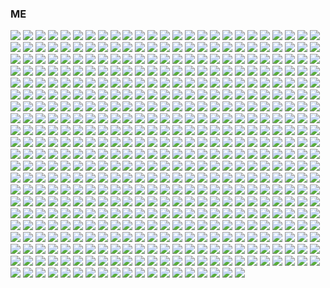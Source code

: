 ### ME

<img src="{https://img.shields.io/badge/Google%20Analytics-E37400?style=for-the-badge&logo=google%20analytics&logoColor=white}" /> <img src="{https://img.shields.io/badge/ChatGPT-74aa9c?style=for-the-badge&logo=openai&logoColor=white}" /> <img src="{https://img.shields.io/badge/github%20copilot-000000?style=for-the-badge&logo=githubcopilot&logoColor=white}" /> <img src="{https://img.shields.io/badge/Google%20Gemini-8E75B2?style=for-the-badge&logo=googlegemini&logoColor=white}" /> <img src="{https://img.shields.io/badge/PyTorch-EE4C2C?style=for-the-badge&logo=pytorch&logoColor=white}" /> <img src="{https://img.shields.io/badge/Coinbase-0052FF?style=for-the-badge&logo=Coinbase&logoColor=white}" /> <img src="{https://img.shields.io/badge/Blogger-FF5722?style=for-the-badge&logo=blogger&logoColor=white}" /> <img src="{https://img.shields.io/badge/Wordpress-21759B?style=for-the-badge&logo=wordpress&logoColor=white}" /> <img src="{https://img.shields.io/badge/Code%20Climate-000000?style=for-the-badge&logo=Code%20Climate&logoColor=white}" /> <img src="{https://img.shields.io/badge/Gmail-D14836?style=for-the-badge&logo=gmail&logoColor=white}" /> <img src="{https://img.shields.io/badge/icq_new-black?style=for-the-badge&logo=icq&logolColor=42F425}" /> <img src="{https://img.shields.io/badge/matrix-000000?style=for-the-badge&logo=Matrix&logoColor=white}" /> <img src="{https://img.shields.io/badge/Messenger-00B2FF?style=for-the-badge&logo=messenger&logoColor=white}" /> <img src="{https://img.shields.io/badge/Microsoft_Outlook-0078D4?style=for-the-badge&logo=microsoft-outlook&logoColor=white}" /> <img src="{https://img.shields.io/badge/proton%20mail-6D4AFF?style=for-the-badge&logo=protonmail&logoColor=white}" /> <img src="{https://img.shields.io/badge/Signal-%23039BE5.svg?&style=for-the-badge&logo=Signal&logoColor=white}" /> <img src="{https://img.shields.io/badge/Telegram-2CA5E0?style=for-the-badge&logo=telegram&logoColor=white}" /> <img src="{https://img.shields.io/badge/Tencent_QQ-EB1923?style=for-the-badge&logo=TencentQQ&logoColor=white}" /> <img src="{https://img.shields.io/badge/WeChat-07C160?style=for-the-badge&logo=wechat&logoColor=white}" /> <img src="{https://img.shields.io/badge/website-000000?style=for-the-badge&logo=About.me&logoColor=white}" /> <img src="{https://img.shields.io/badge/WhatsApp-25D366?style=for-the-badge&logo=whatsapp&logoColor=white}" /> <img src="{https://img.shields.io/badge/Alibaba_Cloud-FF6A00?style=for-the-badge&logo=alibabacloud&logoColor=white}" /> <img src="{https://img.shields.io/badge/Amazon_AWS-FF9900?style=for-the-badge&logo=amazonaws&logoColor=white}" /> <img src="{https://img.shields.io/badge/Azure_DevOps-0078D7?style=for-the-badge&logo=azure-devops&logoColor=white}" /> <img src="{https://img.shields.io/badge/Azure_Functions-0062AD?style=for-the-badge&logo=azure-functions&logoColor=white}" /> <img src="{https://img.shields.io/badge/Cloudflare-F38020?style=for-the-badge&logo=Cloudflare&logoColor=white}" /> <img src="{https://img.shields.io/badge/Cloudflare%20Pages-F38020?style=for-the-badge&logo=Cloudflare%20Pages&logoColor=white}" /> <img src="{https://img.shields.io/badge/Codemagic-F45E3F?style=for-the-badge&logo=Codemagic&logoColor=white}" /> <img src="{https://img.shields.io/badge/Codeship-004466?style=for-the-badge&logo=Codeship&logoColor=white}" /> <img src="{https://img.shields.io/badge/Glitch-2800ff?style=for-the-badge&logo=glitch&logoColor=white}" /> <img src="{https://img.shields.io/badge/Google_Cloud-4285F4?style=for-the-badge&logo=google-cloud&logoColor=white}" /> <img src="{https://img.shields.io/badge/IBM%20Cloud-1261FE?style=for-the-badge&logo=IBM%20Cloud&logoColor=white}" /> <img src="{https://img.shields.io/badge/iCloud-3693F3?style=for-the-badge&logo=iCloud&logoColor=white}" /> <img src="{https://img.shields.io/badge/microsoft%20azure-0089D6?style=for-the-badge&logo=microsoft-azure&logoColor=white}" /> <img src="{https://img.shields.io/badge/Oracle-F80000?style=for-the-badge&logo=oracle&logoColor=black}" /> <img src="{https://img.shields.io/badge/Bitcoin-000000?style=for-the-badge&logo=bitcoin&logoColor=white}" /> <img src="{https://img.shields.io/badge/Binance-FCD535?style=for-the-badge&logo=binance&logoColor=000}" /> <img src="{https://img.shields.io/badge/Ethereum-3C3C3D?style=for-the-badge&logo=Ethereum&logoColor=white}" /> <img src="{https://img.shields.io/badge/dogecoin-C2A633?style=for-the-badge&logo=dogecoin&logoColor=white}" /> <img src="{https://img.shields.io/badge/Microsoft%20SQL%20Server-CC2927?style=for-the-badge&logo=microsoft%20sql%20server&logoColor=white}" /> <img src="{https://img.shields.io/badge/MongoDB-4EA94B?style=for-the-badge&logo=mongodb&logoColor=white}" /> <img src="{https://img.shields.io/badge/MySQL-005C84?style=for-the-badge&logo=mysql&logoColor=white}" /> <img src="{https://img.shields.io/badge/Sqlite-003B57?style=for-the-badge&logo=sqlite&logoColor=white}" /> <img src="{https://img.shields.io/badge/Oracle-F80000?style=for-the-badge&logo=Oracle&logoColor=white}" /> <img src="{https://img.shields.io/badge/PocketBase-B8DBE4?style=for-the-badge&logo=PocketBase&logoColor=white}" /> <img src="{https://img.shields.io/badge/PostgreSQL-316192?style=for-the-badge&logo=postgresql&logoColor=white}" /> <img src="{https://img.shields.io/badge/Adobe%20after%20affects-CF96FD?style=for-the-badge&logo=Adobe%20after%20effects&logoColor=393665}" /> <img src="{https://img.shields.io/badge/Adobe%20Creative%20Cloud-DA1F26?style=for-the-badge&logo=Adobe%20Creative%20Cloud&logoColor=white}" /> <img src="{https://img.shields.io/badge/Adobe%20Illustrator-FF9A00?style=for-the-badge&logo=adobe%20illustrator&logoColor=white}" /> <img src="{https://img.shields.io/badge/Adobe%20Photoshop-31A8FF?style=for-the-badge&logo=Adobe%20Photoshop&logoColor=black}" /> <img src="{https://img.shields.io/badge/Adobe%20Premiere%20Pro-9999FF?style=for-the-badge&logo=Adobe%20Premiere%20Pro&logoColor=white}" /> <img src="{https://img.shields.io/badge/Adobe%20XD-470137?style=for-the-badge&logo=Adobe%20XD&logoColor=#FF61F6}" /> <img src="{https://img.shields.io/badge/blender-%23F5792A.svg?style=for-the-badge&logo=blender&logoColor=white}" /> <img src="{https://img.shields.io/badge/Canva-%2300C4CC.svg?&style=for-the-badge&logo=Canva&logoColor=white}" /> <img src="{https://img.shields.io/badge/gimp-5C5543?style=for-the-badge&logo=gimp&logoColor=white}" /> <img src="{https://img.shields.io/badge/Krita-203759?style=for-the-badge&logo=krita&logoColor=EEF37B}" /> <img src="{https://img.shields.io/badge/Pexels-05A081?style=for-the-badge&logo=pexels&logoColor=white}" /> <img src="{https://img.shields.io/badge/Codecademy-FFF0E5?style=for-the-badge&logo=codecademy&logoColor=303347}" /> <img src="{https://img.shields.io/badge/Duolingo-58CC02?style=for-the-badge&logo=Duolingo&logoColor=white}" /> <img src="{https://img.shields.io/badge/gitignore%20io-204ECF?style=for-the-badge&logo=gitignoredotio&logoColor=white}" /> <img src="{https://img.shields.io/badge/HTML%20Academy-302683?style=for-the-badge&logo=HTML%20Academy&logoColor=white}" /> <img src="{https://img.shields.io/badge/Microsoft%20Academic-2D9FD9?style=for-the-badge&logo=Microsoft%20Academic&logoColor=white}" /> <img src="{https://img.shields.io/badge/Slideshare-0077B5?style=for-the-badge&logo=slideshare&logoColor=white}" /> <img src="{https://img.shields.io/badge/Udemy-EC5252?style=for-the-badge&logo=Udemy&logoColor=white}" /> <img src="{https://img.shields.io/badge/Databricks-FF3621?style=for-the-badge&logo=Databricks&logoColor=white}" /> <img src="{https://img.shields.io/badge/dbt-FF694B?style=for-the-badge&logo=dbt&logoColor=white}" /> <img src="{https://img.shields.io/badge/Burger%20King-D62300?style=for-the-badge&logo=Burger%20King&logoColor=white}" /> <img src="{https://img.shields.io/badge/KFC-F40027?style=for-the-badge&logo=kfc&logoColor=white}" /> <img src="{https://img.shields.io/badge/McDonald's-FBC817?style=for-the-badge&logo=McDonald's&logoColor=white}" /> <img src="{https://img.shields.io/badge/Uber_Eats-5FB709?style=for-the-badge&logo=uber-eats&logoColor=white}" /> <img src="{https://img.shields.io/badge/.NET-512BD4?style=for-the-badge&logo=dotnet&logoColor=white}" /> <img src="{https://img.shields.io/badge/Alpine%20JS-8BC0D0?style=for-the-badge&logo=alpinedotjs&logoColor=black}" /> <img src="{https://img.shields.io/badge/Docker-2CA5E0?style=for-the-badge&logo=docker&logoColor=white}" /> <img src="{https://img.shields.io/badge/Django-092E20?style=for-the-badge&logo=django&logoColor=green}" /> <img src="{https://img.shields.io/badge/django%20rest-ff1709?style=for-the-badge&logo=django&logoColor=white}" /> <img src="{https://img.shields.io/badge/Electron-2B2E3A?style=for-the-badge&logo=electron&logoColor=9FEAF9}" /> <img src="{https://img.shields.io/badge/firebase-ffca28?style=for-the-badge&logo=firebase&logoColor=black}" /> <img src="{https://img.shields.io/badge/Flask-000000?style=for-the-badge&logo=flask&logoColor=white}" /> <img src="{https://img.shields.io/badge/GitHub%20Pages-222222?style=for-the-badge&logo=GitHub%20Pages&logoColor=white}" /> <img src="{https://img.shields.io/badge/Godot-478CBF?style=for-the-badge&logo=GodotEngine&logoColor=white}" /> <img src="{https://img.shields.io/badge/JSS-F7DF1E?style=for-the-badge&logo=JSS&logoColor=white}" /> <img src="{https://img.shields.io/badge/Markdown-000000?style=for-the-badge&logo=markdown&logoColor=white}" /> <img src="{https://img.shields.io/badge/Microsoft-666666?style=for-the-badge&logo=microsoft&logoColor=white}" /> <img src="{https://img.shields.io/badge/Node%20js-339933?style=for-the-badge&logo=nodedotjs&logoColor=white}" /> <img src="{https://img.shields.io/badge/OpenCV-27338e?style=for-the-badge&logo=OpenCV&logoColor=white}" /> <img src="{https://img.shields.io/badge/OpenGL-FFFFFF?style=for-the-badge&logo=opengl}" /> <img src="{https://img.shields.io/badge/OpenJDK-ED8B00?style=for-the-badge&logo=openjdk&logoColor=white}" /> <img src="{https://img.shields.io/badge/Phoenix%20Framework-FD4F00?style=for-the-badge&logo=phoenixframework&logoColor=fff}" /> <img src="{https://img.shields.io/badge/p5%20js-ED225D?style=for-the-badge&logo=p5dotjs&logoColor=white}" /> <img src="{https://img.shields.io/badge/Unity-100000?style=for-the-badge&logo=unity&logoColor=white}" /> <img src="{https://img.shields.io/badge/-Unreal%20Engine-313131?style=for-the-badge&logo=unreal-engine&logoColor=white}" /> <img src="{https://img.shields.io/badge/amazon%20pay-F79114?style=for-the-badge&logo=amazon%20pay&logoColor=white}" /> <img src="{https://img.shields.io/badge/apple%20pay-007AFF?style=for-the-badge&logo=apple%20pay&logoColor=white}" /> <img src="{https://img.shields.io/badge/MasterCard-EB001B?style=for-the-badge&logo=MasterCard&logoColor=white}" /> <img src="{https://img.shields.io/badge/Patreon-F96854?style=for-the-badge&logo=patreon&logoColor=white}" /> <img src="{https://img.shields.io/badge/PayPal-00457C?style=for-the-badge&logo=paypal&logoColor=white}" /> <img src="{https://img.shields.io/badge/sponsor-30363D?style=for-the-badge&logo=GitHub-Sponsors&logoColor=#white}" /> <img src="{https://img.shields.io/badge/Battle.net-000?style=for-the-badge&logo=battle.net&logoColor=148EFF}" /> <img src="{https://img.shields.io/badge/Counter_Strike-000000?style=for-the-badge&logo=counter-strike&logoColor=white}" /> <img src="{https://img.shields.io/badge/Epic%20Games-313131?style=for-the-badge&logo=Epic%20Games&logoColor=white}" /> <img src="{https://img.shields.io/badge/FIFA-B7312F?style=for-the-badge&logo=fifa&logoColor=white}" /> <img src="{https://img.shields.io/badge/Itch.io-FA5C5C?style=for-the-badge&logo=itchdotio&logoColor=white}" /> <img src="{https://img.shields.io/badge/Origin-F56C2D?style=for-the-badge&logo=origin&logoColor=white}" /> <img src="{https://img.shields.io/badge/Nintendo_3DS-D12228?style=for-the-badge&logo=nintendo-3ds&logoColor=white}" /> <img src="{https://img.shields.io/badge/Nintendo_Switch-E60012?style=for-the-badge&logo=nintendo-switch&logoColor=white}" /> <img src="{https://img.shields.io/badge/PlayStation-003791?style=for-the-badge&logo=playstation&logoColor=white}" /> <img src="{https://img.shields.io/badge/Republic%20of%20Gamers-FF0029?style=for-the-badge&logo=Republic%20of%20Gamers&logoColor=white}" /> <img src="{https://img.shields.io/badge/Riot_Games-D32936?style=for-the-badge&logo=riot-games&logoColor=white}" /> <img src="{https://img.shields.io/badge/Steam-000000?style=for-the-badge&logo=steam&logoColor=white}" /> <img src="{https://img.shields.io/badge/Valorant-fa4454?style=for-the-badge&logo=valorant&logoColor=white}" /> <img src="{https://img.shields.io/badge/Xbox-107C10?style=for-the-badge&logo=xbox&logoColor=white}" /> <img src="{https://img.shields.io/badge/Discord-5865F2?style=for-the-badge&logo=discord&logoColor=white}" /> <img src="{https://img.shields.io/badge/Google%20Meet-00897B?style=for-the-badge&logo=google-meet&logoColor=white}" /> <img src="{https://img.shields.io/badge/Microsoft_Teams-6264A7?style=for-the-badge&logo=microsoft-teams&logoColor=white}" /> <img src="{https://img.shields.io/badge/Skype-00AFF0?style=for-the-badge&logo=skype&logoColor=white}" /> <img src="{https://img.shields.io/badge/TeamSpeak-2580C3?style=for-the-badge&logo=teamspeak&logoColor=white}" /> <img src="{https://img.shields.io/badge/Zoom-2D8CFF?style=for-the-badge&logo=zoom&logoColor=white}" /> <img src="{https://img.shields.io/badge/Android_Studio-3DDC84?style=for-the-badge&logo=android-studio&logoColor=white}" /> <img src="{https://img.shields.io/badge/Notepad++-90E59A.svg?style=for-the-badge&logo=notepad%2B%2B&logoColor=black}" /> <img src="{http://img.shields.io/badge/-PHPStorm-181717?style=for-the-badge&logo=phpstorm&logoColor=white}" /> <img src="{https://img.shields.io/badge/PyCharm-000000.svg?&style=for-the-badge&logo=PyCharm&logoColor=white}" /> <img src="{https://img.shields.io/badge/VSCode-0078D4?style=for-the-badge&logo=visual%20studio%20code&logoColor=white}" /> <img src="{https://img.shields.io/badge/Visual_Studio-5C2D91?style=for-the-badge&logo=visual%20studio&logoColor=white}" /> <img src="{https://img.shields.io/badge/Visual_Studio_Code-0078D4?style=for-the-badge&logo=visual%20studio%20code&logoColor=white}" /> <img src="{https://img.shields.io/badge/Editor%20Config-E0EFEF?style=for-the-badge&logo=editorconfig&logoColor=000}" /> <img src="{https://img.shields.io/badge/C-00599C?style=for-the-badge&logo=c&logoColor=white}" /> <img src="{https://img.shields.io/badge/C%23-239120?style=for-the-badge&logo=csharp&logoColor=white}" /> <img src="{https://img.shields.io/badge/C%2B%2B-00599C?style=for-the-badge&logo=c%2B%2B&logoColor=white}" /> <img src="{https://img.shields.io/badge/CSS3-1572B6?style=for-the-badge&logo=css3&logoColor=white}" /> <img src="{https://img.shields.io/badge/Go-00ADD8?style=for-the-badge&logo=go&logoColor=white}" /> <img src="{https://img.shields.io/badge/HTML5-E34F26?style=for-the-badge&logo=html5&logoColor=white}" /> <img src="{https://img.shields.io/badge/%3C/%3E%20htmx-3D72D7?style=for-the-badge&logo=mysl&logoColor=white}" /> <img src="{https://img.shields.io/badge/JavaScript-323330?style=for-the-badge&logo=javascript&logoColor=F7DF1E}" /> <img src="{https://img.shields.io/badge/json-5E5C5C?style=for-the-badge&logo=json&logoColor=white}" /> <img src="{https://img.shields.io/badge/Lua-2C2D72?style=for-the-badge&logo=lua&logoColor=white}" /> <img src="{https://img.shields.io/badge/PHP-777BB4?style=for-the-badge&logo=php&logoColor=white}" /> <img src="{https://img.shields.io/badge/Python-FFD43B?style=for-the-badge&logo=python&logoColor=blue}" /> <img src="{https://img.shields.io/badge/Ruby-CC342D?style=for-the-badge&logo=ruby&logoColor=white}" /> <img src="{https://img.shields.io/badge/Scratch-4D97FF?style=for-the-badge&logo=Scratch&logoColor=white}" /> <img src="{https://img.shields.io/badge/TypeScript-007ACC?style=for-the-badge&logo=typescript&logoColor=white}" /> <img src="{https://img.shields.io/badge/Microsoft_Access-A4373A?style=for-the-badge&logo=microsoft-access&logoColor=white}" /> <img src="{https://img.shields.io/badge/Microsoft_Excel-217346?style=for-the-badge&logo=microsoft-excel&logoColor=white}" /> <img src="{https://img.shields.io/badge/Microsoft_Office-D83B01?style=for-the-badge&logo=microsoft-office&logoColor=white}" /> <img src="{https://img.shields.io/badge/Microsoft_PowerPoint-B7472A?style=for-the-badge&logo=microsoft-powerpoint&logoColor=white}" /> <img src="{https://img.shields.io/badge/Microsoft_Word-2B579A?style=for-the-badge&logo=microsoft-word&logoColor=white}" /> <img src="{https://img.shields.io/badge/Obsidian-483699?style=for-the-badge&logo=Obsidian&logoColor=white}" /> <img src="{https://img.shields.io/badge/Alpine_Linux-0D597F?style=for-the-badge&logo=alpine-linux&logoColor=white}" /> <img src="{https://img.shields.io/badge/Android-3DDC84?style=for-the-badge&logo=android&logoColor=white}" /> <img src="{https://img.shields.io/badge/Arch_Linux-1793D1?style=for-the-badge&logo=arch-linux&logoColor=white}" /> <img src="{https://img.shields.io/badge/Artix_Linux-10A0CC?style=for-the-badge&logo=artix-linux&logoColor=white}" /> <img src="{https://img.shields.io/badge/iOS-000000?style=for-the-badge&logo=ios&logoColor=white}" /> <img src="{https://img.shields.io/badge/Linux-FCC624?style=for-the-badge&logo=linux&logoColor=black}" /> <img src="{https://img.shields.io/badge/mac%20os-000000?style=for-the-badge&logo=apple&logoColor=white}" /> <img src="{https://img.shields.io/badge/Ubuntu-E95420?style=for-the-badge&logo=ubuntu&logoColor=white}" /> <img src="{https://img.shields.io/badge/Windows-0078D6?style=for-the-badge&logo=windows&logoColor=white}" /> <img src="{https://img.shields.io/badge/Windows_95-008080?style=for-the-badge&logo=windows-95&logoColor=white}" /> <img src="{https://img.shields.io/badge/Windows_XP-003399?style=for-the-badge&logo=windows-xp&logoColor=white}" /> <img src="{https://img.shields.io/badge/Windows_11-0078d4?style=for-the-badge&logo=windows-11&logoColor=white}" /> <img src="{https://img.shields.io/badge/Wireshark-1679A7?style=for-the-badge&logo=Wireshark&logoColor=white}" /> <img src="{https://img.shields.io/badge/Facebook-1877F2?style=for-the-badge&logo=facebook&logoColor=white}" /> <img src="{https://img.shields.io/badge/GitHub-100000?style=for-the-badge&logo=github&logoColor=white}" /> <img src="{https://img.shields.io/badge/GitLab-330F63?style=for-the-badge&logo=gitlab&logoColor=white}" /> <img src="{https://img.shields.io/badge/Iconfinder-1A1B1F?style=for-the-badge&logo=Iconfinder&logoColor=white}" /> <img src="{https://img.shields.io/badge/Instagram-E4405F?style=for-the-badge&logo=instagram&logoColor=white}" /> <img src="{https://img.shields.io/badge/LinkedIn-0077B5?style=for-the-badge&logo=linkedin&logoColor=white}" /> <img src="{https://img.shields.io/badge/Pinterest-%23E60023.svg?&style=for-the-badge&logo=Pinterest&logoColor=white}" /> <img src="{https://img.shields.io/badge/Quora-%23B92B27.svg?&style=for-the-badge&logo=Quora&logoColor=white}" /> <img src="{https://img.shields.io/badge/Reddit-FF4500?style=for-the-badge&logo=reddit&logoColor=white}" /> <img src="{https://img.shields.io/badge/Signal-3A76F0?style=for-the-badge&logo=signal&logoColor=white}" /> <img src="{https://img.shields.io/badge/Snapchat-FFFC00?style=for-the-badge&logo=snapchat&logoColor=white}" /> <img src="{https://img.shields.io/badge/TikTok-000000?style=for-the-badge&logo=tiktok&logoColor=white}" /> <img src="{https://img.shields.io/badge/Threads-000000?style=for-the-badge&logo=Threads&logoColor=white}" /> <img src="{https://img.shields.io/badge/Tumblr-%2336465D.svg?&style=for-the-badge&logo=Tumblr&logoColor=white}" /> <img src="{https://img.shields.io/badge/Twitter-1DA1F2?style=for-the-badge&logo=twitter&logoColor=white}" /> <img src="{https://img.shields.io/badge/X-000000?style=for-the-badge&logo=x&logoColor=white}" /> <img src="{https://img.shields.io/badge/WhatsApp-25D366?style=for-the-badge&logo=WhatsApp&logoColor=white}" /> <img src="{https://img.shields.io/badge/apple%20music-F34E68?style=for-the-badge&logo=apple%20music&logoColor=white}" /> <img src="{https://img.shields.io/badge/Apple_Podcasts-9933CC?style=for-the-badge&logo=apple-podcasts&logoColor=white}" /> <img src="{https://img.shields.io/badge/Audacity-0000CC?style=for-the-badge&logo=audacity&logoColor=white}" /> <img src="{https://img.shields.io/badge/Deezer-FEAA2D?style=for-the-badge&logo=deezer&logoColor=white}" /> <img src="{https://img.shields.io/badge/Google_Podcasts-4285F4?style=for-the-badge&logo=google-podcasts&logoColor=white}" /> <img src="{https://img.shields.io/badge/Shazam-0088FF?style=for-the-badge&logo=Shazam&logoColor=white}" /> <img src="{https://img.shields.io/badge/SoundCloud-FF3300?style=for-the-badge&logo=soundcloud&logoColor=white}" /> <img src="{https://img.shields.io/badge/Spotify-1ED760?&style=for-the-badge&logo=spotify&logoColor=white}" /> <img src="{https://img.shields.io/badge/YouTube_Music-FF0000?style=for-the-badge&logo=youtube-music&logoColor=white}" /> <img src="{https://img.shields.io/badge/App_Store-0D96F6?style=for-the-badge&logo=app-store&logoColor=white}" /> <img src="{https://img.shields.io/badge/Google_Play-414141?style=for-the-badge&logo=google-play&logoColor=white}" /> <img src="{https://img.shields.io/badge/Amazon%20Prime-00A8E1?style=for-the-badge&logo=netflix&logoColor=white}" /> <img src="{https://img.shields.io/badge/Facebook_Gaming-005FED?style=for-the-badge&logo=facebook-gaming&logoColor=white}" /> <img src="{https://img.shields.io/badge/Netflix-E50914?style=for-the-badge&logo=netflix&logoColor=white}" /> <img src="{https://img.shields.io/badge/Twitch-9146FF?style=for-the-badge&logo=twitch&logoColor=white}" /> <img src="{https://img.shields.io/badge/YouTube-FF0000?style=for-the-badge&logo=youtube&logoColor=white}" /> <img src="{https://img.shields.io/badge/YouTube_Gaming-FF0000?style=for-the-badge&logo=youtube-gaming&logoColor=white}" /> <img src="{https://img.shields.io/badge/GIT-E44C30?style=for-the-badge&logo=git&logoColor=white}" /> <img src="{https://img.shields.io/badge/powershell-5391FE?style=for-the-badge&logo=powershell&logoColor=white}" /> <img src="{https://img.shields.io/badge/warp-01A4FF?style=for-the-badge&logo=warp&logoColor=white}" /> <img src="{https://img.shields.io/badge/windows%20terminal-4D4D4D?style=for-the-badge&logo=windows%20terminal&logoColor=white}" /> <img src="{https://img.shields.io/badge/VirtualBox-21416b?style=for-the-badge&logo=VirtualBox&logoColor=white}" /> <img src="{https://img.shields.io/badge/Brave-FF1B2D?style=for-the-badge&logo=Brave&logoColor=white}" /> <img src="{}" /> <img src="{}" /> <img src="{}" /> <img src="{}" /> <img src="{}" /> <img src="{}" /> <img src="{}" /> <img src="{}" /> <img src="{}" /> <img src="{}" /> <img src="{}" /> <img src="{}" /> <img src="{}" /> <img src="{}" /> <img src="{}" /> <img src="{}" /> <img src="{}" /> <img src="{}" /> <img src="{}" /> <img src="{}" /> <img src="{}" /> <img src="{}" /> <img src="{}" /> <img src="{}" /> <img src="{}" /> <img src="{}" /> <img src="{}" /> <img src="{}" /> <img src="{}" /> <img src="{}" /> <img src="{}" /> <img src="{}" /> <img src="{}" /> <img src="{}" /> <img src="{}" /> <img src="{}" /> <img src="{}" /> <img src="{}" /> <img src="{}" /> <img src="{}" /> <img src="{}" /> <img src="{}" /> <img src="{}" /> <img src="{}" /> <img src="{}" /> <img src="{}" /> <img src="{}" /> <img src="{}" /> <img src="{}" /> <img src="{}" /> <img src="{}" /> <img src="{}" /> <img src="{}" /> <img src="{}" /> <img src="{}" /> <img src="{}" /> <img src="{}" /> <img src="{}" /> <img src="{}" /> <img src="{}" /> <img src="{}" /> <img src="{}" /> <img src="{}" /> <img src="{}" /> <img src="{}" /> <img src="{}" /> <img src="{}" /> <img src="{}" /> <img src="{}" /> <img src="{}" /> <img src="{}" /> <img src="{}" /> <img src="{}" /> <img src="{}" /> <img src="{}" /> <img src="{}" /> <img src="{}" /> <img src="{}" /> <img src="{}" /> <img src="{}" /> <img src="{}" /> <img src="{}" /> <img src="{}" /> <img src="{}" /> <img src="{}" /> <img src="{}" /> <img src="{}" /> <img src="{}" /> <img src="{}" /> <img src="{}" /> <img src="{}" /> <img src="{}" /> <img src="{}" /> <img src="{}" /> <img src="{}" /> <img src="{}" /> <img src="{}" /> <img src="{}" /> <img src="{}" /> <img src="{}" /> <img src="{}" /> <img src="{}" /> <img src="{}" /> <img src="{}" /> <img src="{}" /> <img src="{}" /> <img src="{}" /> <img src="{}" /> <img src="{}" /> <img src="{}" /> <img src="{}" /> <img src="{}" /> <img src="{}" /> <img src="{}" /> <img src="{}" /> <img src="{}" /> <img src="{}" /> <img src="{}" /> <img src="{}" /> <img src="{}" /> <img src="{}" /> <img src="{}" /> <img src="{}" /> <img src="{}" /> <img src="{}" /> <img src="{}" /> <img src="{}" /> <img src="{}" /> <img src="{}" /> <img src="{}" /> <img src="{}" /> <img src="{}" /> <img src="{}" /> <img src="{}" /> <img src="{}" /> <img src="{}" /> <img src="{}" /> <img src="{}" /> <img src="{}" /> <img src="{}" /> <img src="{}" /> <img src="{}" /> <img src="{}" /> <img src="{}" /> <img src="{}" /> <img src="{}" /> <img src="{}" /> <img src="{}" /> <img src="{}" /> <img src="{}" /> <img src="{}" /> <img src="{}" /> <img src="{}" /> <img src="{}" /> <img src="{}" /> <img src="{}" /> <img src="{}" /> <img src="{}" /> <img src="{}" /> <img src="{}" /> <img src="{}" /> <img src="{}" /> <img src="{}" /> <img src="{}" /> <img src="{}" /> <img src="{}" /> <img src="{}" /> <img src="{}" /> <img src="{}" /> <img src="{}" /> <img src="{}" /> <img src="{}" /> <img src="{}" /> <img src="{}" /> <img src="{}" /> <img src="{}" /> <img src="{}" /> <img src="{}" /> <img src="{}" /> <img src="{}" /> <img src="{}" /> <img src="{}" /> <img src="{}" /> <img src="{}" /> <img src="{}" /> <img src="{}" /> <img src="{}" /> <img src="{}" /> <img src="{}" /> <img src="{}" /> <img src="{}" /> <img src="{}" /> <img src="{}" /> <img src="{}" /> <img src="{}" /> <img src="{}" /> <img src="{}" /> <img src="{}" /> <img src="{}" /> <img src="{}" /> <img src="{}" /> <img src="{}" /> <img src="{}" /> <img src="{}" /> <img src="{}" /> <img src="{}" /> <img src="{}" /> <img src="{}" /> <img src="{}" /> <img src="{}" /> <img src="{}" /> <img src="{}" /> <img src="{}" /> <img src="{}" /> <img src="{}" /> <img src="{}" /> <img src="{}" /> <img src="{}" /> <img src="{}" /> <img src="{}" /> <img src="{}" /> <img src="{}" /> <img src="{}" /> <img src="{}" /> <img src="{}" /> <img src="{}" /> <img src="{}" /> <img src="{}" /> <img src="{}" /> <img src="{}" /> <img src="{}" /> <img src="{}" /> <img src="{}" /> <img src="{}" /> <img src="{}" /> <img src="{}" /> <img src="{}" /> <img src="{}" /> <img src="{}" /> <img src="{}" /> <img src="{}" /> <img src="{}" /> <img src="{}" /> <img src="{}" /> <img src="{}" /> <img src="{}" /> <img src="{}" /> <img src="{}" /> <img src="{}" /> <img src="{}" /> <img src="{}" /> <img src="{}" /> <img src="{}" /> <img src="{}" /> <img src="{}" /> <img src="{}" /> <img src="{}" /> <img src="{}" /> <img src="{}" /> <img src="{}" /> <img src="{}" /> <img src="{}" /> <img src="{}" /> <img src="{}" /> <img src="{}" /> <img src="{}" /> <img src="{}" /> <img src="{}" /> <img src="{}" /> <img src="{}" /> <img src="{}" /> <img src="{}" /> <img src="{}" /> <img src="{}" /> <img src="{}" /> <img src="{}" /> <img src="{}" /> <img src="{}" /> <img src="{}" /> <img src="{}" /> <img src="{}" /> <img src="{}" /> <img src="{}" /> <img src="{}" /> <img src="{}" /> <img src="{}" /> <img src="{}" /> <img src="{}" /> <img src="{}" /> <img src="{}" /> <img src="{}" /> <img src="{}" /> <img src="{}" /> <img src="{}" /> <img src="{}" /> <img src="{}" /> <img src="{}" /> <img src="{}" /> <img src="{}" /> <img src="{}" /> <img src="{}" /> <img src="{}" /> <img src="{}" /> <img src="{}" /> <img src="{}" /> <img src="{}" /> <img src="{}" /> <img src="{}" /> <img src="{}" /> <img src="{}" /> <img src="{}" /> <img src="{}" /> <img src="{}" /> <img src="{}" /> <img src="{}" /> <img src="{}" /> <img src="{}" /> <img src="{}" /> <img src="{}" /> <img src="{}" />
